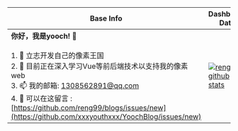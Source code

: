 |Base Info|Dashboard Data|
|----------------------------------------------------------------------|----------------------------------------------------------------------|
| __你好，我是yooch! 👋__<br/><br/>1. 🔭 立志开发自己的像素王国<br/>2. 🌱 目前正在深入学习Vue等前后端技术以支持我的像素web<br/>3. 📫 我的邮箱: 1308562891@qq.com<br/>4. 💬 可以在这留言 : [https://github.com/reng99/blogs/issues/new](https://github.com/xxxyouthxxx/YoochBlog/issues/new) | [![reng99's github stats](https://github-readme-stats.vercel.app/api?username=xxxyouthxxx&show_icons=true&theme=dracula)](https://github.com/anuraghazra/github-readme-stats) |
